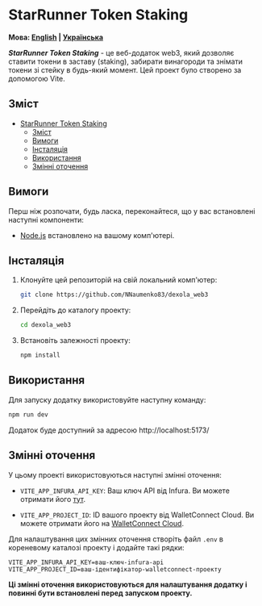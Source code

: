 # StarRunner Token Staking

**Мова: [English](README.md) | [Українська](README.ua.md)**

**_StarRunner Token Staking_** - це веб-додаток web3, який дозволяє ставити токени в заставу (staking), забирати винагороди та знімати токени зі стейку в будь-який момент. Цей проект було створено за допомогою Vite.

## Зміст

- [StarRunner Token Staking](#starrunner-token-staking)
  - [Зміст](#зміст)
  - [Вимоги](#вимоги)
  - [Інсталяція](#інсталяція)
  - [Використання](#використання)
  - [Змінні оточення](#змінні-оточення)

## Вимоги

Перш ніж розпочати, будь ласка, переконайтеся, що у вас встановлені наступні компоненти:

- [Node.js](https://nodejs.org/) встановлено на вашому комп'ютері.

## Інсталяція

1. Клонуйте цей репозиторій на свій локальний комп'ютер:

   ```bash
   git clone https://github.com/NNaumenko83/dexola_web3
   ```

2. Перейдіть до каталогу проекту:

   ```bash
   cd dexola_web3
   ```

3. Встановіть залежності проекту:
   ```bash
   npm install
   ```

## Використання

Для запуску додатку використовуйте наступну команду:

```bash
npm run dev
```

Додаток буде доступний за адресою http://localhost:5173/

## Змінні оточення

У цьому проекті використовуються наступні змінні оточення:

- `VITE_APP_INFURA_API_KEY`: Ваш ключ API від Infura. Ви можете отримати його [тут](https://www.infura.io/).

- `VITE_APP_PROJECT_ID`: ID вашого проекту від WalletConnect Cloud. Ви можете отримати його на [WalletConnect Cloud](https://cloud.walletconnect.com/).

Для налаштування цих змінних оточення створіть файл `.env` в кореневому каталозі проекту і додайте такі рядки:

```plaintext
VITE_APP_INFURA_API_KEY=ваш-ключ-infura-api
VITE_APP_PROJECT_ID=ваш-ідентифікатор-walletconnect-проекту
```

**Ці змінні оточення використовуються для налаштування додатку і повинні бути встановлені перед запуском проекту.**
